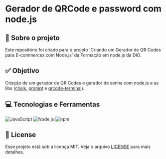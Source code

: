 # Gerador de QRCode e password com node.js  


## 💼 Sobre o projeto  


Este repositório foi criado para o projeto 'Criando um Gerador de QR Codes para E-commerces com Node.js' da Formação em node.js da DIO.  


## ✅ Objetivo  


Criação de um gerador de QR Codes e gerador de senha com node.js e as libs ([chalk](https://www.npmjs.com/package/chalk), [prompt](https://www.npmjs.com/package/prompt) e [qrcode-terminal](https://www.npmjs.com/package/qrcode-terminal)).


## 💻 Tecnologias e Ferramentas  


![JavaScript](https://img.shields.io/static/v1?style=for-the-badge&message=JavaScript&color=222222&logo=JavaScript&logoColor=F7DF1E&label=)
![Node.js](https://img.shields.io/static/v1?style=for-the-badge&message=Node.js&color=5FA04E&logo=Node.js&logoColor=FFFFFF&label=)
![npm](https://img.shields.io/static/v1?style=for-the-badge&message=npm&color=CB3837&logo=npm&logoColor=FFFFFF&label=)


## 🪪 License


Esse projeto está sob a licença MIT. Veja o arquivo [LICENSE](LICENSE) para mais detalhes.


